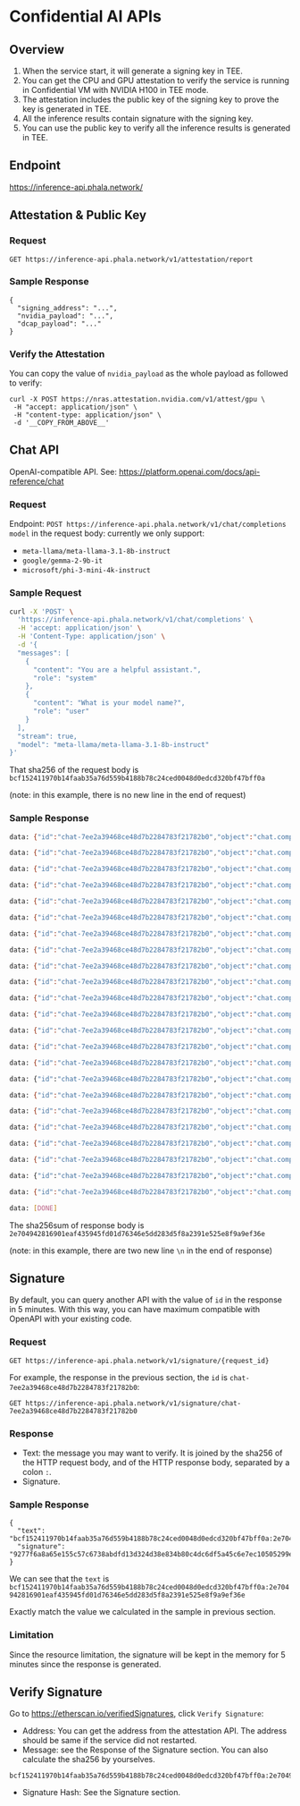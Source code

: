 # Confidential AI APIs

## Overview

1. When the service start, it will generate a signing key in TEE.
2. You can get the CPU and GPU attestation to verify the service is running in Confidential VM with NVIDIA H100 in TEE mode.
3. The attestation includes the public key of the signing key to prove the key is generated in TEE.
4. All the inference results contain signature with the signing key.
5. You can use the public key to verify all the inference results is generated in TEE. 

## Endpoint

https://inference-api.phala.network/

## Attestation & Public Key

### Request

`GET https://inference-api.phala.network/v1/attestation/report`

### Sample Response

```
{
  "signing_address": "...",
  "nvidia_payload": "...",
  "dcap_payload": "..."
}
```

### Verify the Attestation

You can copy the value of `nvidia_payload` as the whole payload as followed to verify:

```
curl -X POST https://nras.attestation.nvidia.com/v1/attest/gpu \
 -H "accept: application/json" \
 -H "content-type: application/json" \
 -d '__COPY_FROM_ABOVE__'
```

## Chat API

OpenAI-compatible API. See: https://platform.openai.com/docs/api-reference/chat

### Request

Endpoint: `POST https://inference-api.phala.network/v1/chat/completions`
`model` in the request body: currently we only support:

- `meta-llama/meta-llama-3.1-8b-instruct`
- `google/gemma-2-9b-it`
- `microsoft/phi-3-mini-4k-instruct`

### Sample Request

```bash
curl -X 'POST' \
  'https://inference-api.phala.network/v1/chat/completions' \
  -H 'accept: application/json' \
  -H 'Content-Type: application/json' \
  -d '{
  "messages": [
    {
      "content": "You are a helpful assistant.",
      "role": "system"
    },
    {
      "content": "What is your model name?",
      "role": "user"
    }
  ],
  "stream": true,
  "model": "meta-llama/meta-llama-3.1-8b-instruct"
}'
```

That sha256 of the request body is `bcf152411970b14faab35a76d559b4188b78c24ced0048d0edcd320bf47bff0a`

(note: in this example, there is no new line in the end of request)

### Sample Response

```bash
data: {"id":"chat-7ee2a39468ce48d7b2284783f21782b0","object":"chat.completion.chunk","created":1728887353,"model":"meta-llama/meta-llama-3.1-8b-instruct","choices":[{"index":0,"delta":{"role":"assistant"},"logprobs":null,"finish_reason":null}]}

data: {"id":"chat-7ee2a39468ce48d7b2284783f21782b0","object":"chat.completion.chunk","created":1728887353,"model":"meta-llama/meta-llama-3.1-8b-instruct","choices":[{"index":0,"delta":{"content":"I"},"logprobs":null,"finish_reason":null}]}

data: {"id":"chat-7ee2a39468ce48d7b2284783f21782b0","object":"chat.completion.chunk","created":1728887353,"model":"meta-llama/meta-llama-3.1-8b-instruct","choices":[{"index":0,"delta":{"content":"'m"},"logprobs":null,"finish_reason":null}]}

data: {"id":"chat-7ee2a39468ce48d7b2284783f21782b0","object":"chat.completion.chunk","created":1728887353,"model":"meta-llama/meta-llama-3.1-8b-instruct","choices":[{"index":0,"delta":{"content":" an"},"logprobs":null,"finish_reason":null}]}

data: {"id":"chat-7ee2a39468ce48d7b2284783f21782b0","object":"chat.completion.chunk","created":1728887353,"model":"meta-llama/meta-llama-3.1-8b-instruct","choices":[{"index":0,"delta":{"content":" AI"},"logprobs":null,"finish_reason":null}]}

data: {"id":"chat-7ee2a39468ce48d7b2284783f21782b0","object":"chat.completion.chunk","created":1728887353,"model":"meta-llama/meta-llama-3.1-8b-instruct","choices":[{"index":0,"delta":{"content":" model"},"logprobs":null,"finish_reason":null}]}

data: {"id":"chat-7ee2a39468ce48d7b2284783f21782b0","object":"chat.completion.chunk","created":1728887353,"model":"meta-llama/meta-llama-3.1-8b-instruct","choices":[{"index":0,"delta":{"content":" known"},"logprobs":null,"finish_reason":null}]}

data: {"id":"chat-7ee2a39468ce48d7b2284783f21782b0","object":"chat.completion.chunk","created":1728887353,"model":"meta-llama/meta-llama-3.1-8b-instruct","choices":[{"index":0,"delta":{"content":" as"},"logprobs":null,"finish_reason":null}]}

data: {"id":"chat-7ee2a39468ce48d7b2284783f21782b0","object":"chat.completion.chunk","created":1728887353,"model":"meta-llama/meta-llama-3.1-8b-instruct","choices":[{"index":0,"delta":{"content":" L"},"logprobs":null,"finish_reason":null}]}

data: {"id":"chat-7ee2a39468ce48d7b2284783f21782b0","object":"chat.completion.chunk","created":1728887353,"model":"meta-llama/meta-llama-3.1-8b-instruct","choices":[{"index":0,"delta":{"content":"lama"},"logprobs":null,"finish_reason":null}]}

data: {"id":"chat-7ee2a39468ce48d7b2284783f21782b0","object":"chat.completion.chunk","created":1728887353,"model":"meta-llama/meta-llama-3.1-8b-instruct","choices":[{"index":0,"delta":{"content":"."},"logprobs":null,"finish_reason":null}]}

data: {"id":"chat-7ee2a39468ce48d7b2284783f21782b0","object":"chat.completion.chunk","created":1728887353,"model":"meta-llama/meta-llama-3.1-8b-instruct","choices":[{"index":0,"delta":{"content":" L"},"logprobs":null,"finish_reason":null}]}

data: {"id":"chat-7ee2a39468ce48d7b2284783f21782b0","object":"chat.completion.chunk","created":1728887353,"model":"meta-llama/meta-llama-3.1-8b-instruct","choices":[{"index":0,"delta":{"content":"lama"},"logprobs":null,"finish_reason":null}]}

data: {"id":"chat-7ee2a39468ce48d7b2284783f21782b0","object":"chat.completion.chunk","created":1728887353,"model":"meta-llama/meta-llama-3.1-8b-instruct","choices":[{"index":0,"delta":{"content":" stands"},"logprobs":null,"finish_reason":null}]}

data: {"id":"chat-7ee2a39468ce48d7b2284783f21782b0","object":"chat.completion.chunk","created":1728887353,"model":"meta-llama/meta-llama-3.1-8b-instruct","choices":[{"index":0,"delta":{"content":" for"},"logprobs":null,"finish_reason":null}]}

data: {"id":"chat-7ee2a39468ce48d7b2284783f21782b0","object":"chat.completion.chunk","created":1728887353,"model":"meta-llama/meta-llama-3.1-8b-instruct","choices":[{"index":0,"delta":{"content":" \""},"logprobs":null,"finish_reason":null}]}

data: {"id":"chat-7ee2a39468ce48d7b2284783f21782b0","object":"chat.completion.chunk","created":1728887353,"model":"meta-llama/meta-llama-3.1-8b-instruct","choices":[{"index":0,"delta":{"content":"Large"},"logprobs":null,"finish_reason":null}]}

data: {"id":"chat-7ee2a39468ce48d7b2284783f21782b0","object":"chat.completion.chunk","created":1728887353,"model":"meta-llama/meta-llama-3.1-8b-instruct","choices":[{"index":0,"delta":{"content":" Language"},"logprobs":null,"finish_reason":null}]}

data: {"id":"chat-7ee2a39468ce48d7b2284783f21782b0","object":"chat.completion.chunk","created":1728887353,"model":"meta-llama/meta-llama-3.1-8b-instruct","choices":[{"index":0,"delta":{"content":" Model"},"logprobs":null,"finish_reason":null}]}

data: {"id":"chat-7ee2a39468ce48d7b2284783f21782b0","object":"chat.completion.chunk","created":1728887353,"model":"meta-llama/meta-llama-3.1-8b-instruct","choices":[{"index":0,"delta":{"content":" Meta"},"logprobs":null,"finish_reason":null}]}

data: {"id":"chat-7ee2a39468ce48d7b2284783f21782b0","object":"chat.completion.chunk","created":1728887353,"model":"meta-llama/meta-llama-3.1-8b-instruct","choices":[{"index":0,"delta":{"content":" AI"},"logprobs":null,"finish_reason":null}]}

data: {"id":"chat-7ee2a39468ce48d7b2284783f21782b0","object":"chat.completion.chunk","created":1728887353,"model":"meta-llama/meta-llama-3.1-8b-instruct","choices":[{"index":0,"delta":{"content":".\""},"logprobs":null,"finish_reason":null}]}

data: {"id":"chat-7ee2a39468ce48d7b2284783f21782b0","object":"chat.completion.chunk","created":1728887353,"model":"meta-llama/meta-llama-3.1-8b-instruct","choices":[{"index":0,"delta":{"content":""},"logprobs":null,"finish_reason":"stop","stop_reason":null}]}

data: [DONE]

```

The sha256sum of response body is `2e704942816901eaf435945fd01d76346e5dd283d5f8a2391e525e8f9a9ef36e`

(note: in this example, there are two new line `\n` in the end of response)

## Signature

By default, you can query another API with the value of `id` in the response in 5 minutes. With this way, you can have maximum compatible with OpenAPI with your existing code.

### Request

`GET https://inference-api.phala.network/v1/signature/{request_id}`

For example, the response in the previous section, the `id` is `chat-7ee2a39468ce48d7b2284783f21782b0`:

`GET https://inference-api.phala.network/v1/signature/chat-7ee2a39468ce48d7b2284783f21782b0` 

### Response

- Text: the message you may want to verify. It is joined by the sha256 of the HTTP request body, and of the HTTP response body, separated by a colon `:`.
- Signature.

### Sample Response

```
{
  "text": "bcf152411970b14faab35a76d559b4188b78c24ced0048d0edcd320bf47bff0a:2e704942816901eaf435945fd01d76346e5dd283d5f8a2391e525e8f9a9ef36e",
  "signature": "9277f6a8a65e155c57c6738abdfd13d324d38e834b80c4dc6df5a45c6e7ec10505299edffb36ed0639529b8d96488238019e8fe240369a9344993809845cf2151c"
}
```

We can see that the `text` is `bcf152411970b14faab35a76d559b4188b78c24ced0048d0edcd320bf47bff0a:2e704942816901eaf435945fd01d76346e5dd283d5f8a2391e525e8f9a9ef36e`

Exactly match the value we calculated in the sample in previous section.

### Limitation

Since the resource limitation, the signature will be kept in the memory for 5 minutes since the response is generated.

## Verify Signature

Go to https://etherscan.io/verifiedSignatures, click `Verify Signature`:

- Address: You can get the address from the attestation API. The address should be same if the service did not restarted.
- Message: see the Response of the Signature section. You can also calculate the sha256 by yourselves.

```
bcf152411970b14faab35a76d559b4188b78c24ced0048d0edcd320bf47bff0a:2e704942816901eaf435945fd01d76346e5dd283d5f8a2391e525e8f9a9ef36e
```

- Signature Hash: See the Signature section.